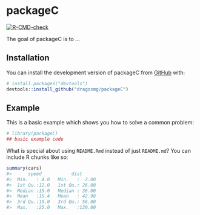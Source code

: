 
<!-- README.md is generated from README.Rmd. Please edit that file -->

# packageC

<!-- badges: start -->

[![R-CMD-check](https://github.com/dragosmg/packageC/actions/workflows/R-CMD-check.yaml/badge.svg)](https://github.com/dragosmg/packageC/actions/workflows/R-CMD-check.yaml)
<!-- badges: end -->

The goal of packageC is to …

## Installation

You can install the development version of packageC from
[GitHub](https://github.com/) with:

``` r
# install.packages("devtools")
devtools::install_github("dragosmg/packageC")
```

## Example

This is a basic example which shows you how to solve a common problem:

``` r
# library(packageC)
## basic example code
```

What is special about using `README.Rmd` instead of just `README.md`?
You can include R chunks like so:

``` r
summary(cars)
#>      speed           dist       
#>  Min.   : 4.0   Min.   :  2.00  
#>  1st Qu.:12.0   1st Qu.: 26.00  
#>  Median :15.0   Median : 36.00  
#>  Mean   :15.4   Mean   : 42.98  
#>  3rd Qu.:19.0   3rd Qu.: 56.00  
#>  Max.   :25.0   Max.   :120.00
```
